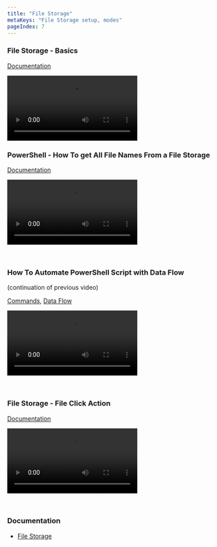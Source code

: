 ```yaml
---
title: "File Storage"
metaKeys: "File Storage setup, modes"
pageIndex: 7
---
```




### File Storage - Basics
[Documentation](../docs/filestorage.md)

![video](https://profitbasedocs.blob.core.windows.net/videos/File%20Storage%20-%20Basics.mp4)
<br/>


### PowerShell - How To get All File Names From a File Storage
[Documentation](../docs/powershell/commands.md)

![video](https://profitbasedocs.blob.core.windows.net/videos/PowerShell%20-%20file%20name%20export.mp4)

<br/>

### How To Automate PowerShell Script with Data Flow 

(continuation of previous video)

[Commands](../docs/powershell/commands.md), [Data Flow](../docs/dataflows/index.md)

![video](https://profitbasedocs.blob.core.windows.net/videos/PowerShell%20-%20How%20To%20Automate%20Script%20with%20Data%20Flow.mp4)


<br/>

### File Storage - File Click Action
[Documentation](../docs/workbooks/components/filestorage.md)

![video](https://profitbasedocs.blob.core.windows.net/videos/File%20Storage%20-%20File%20Click%20Actions.mp4)


<br/>



### Documentation  

* [File Storage](../docs/filestorage.md)
